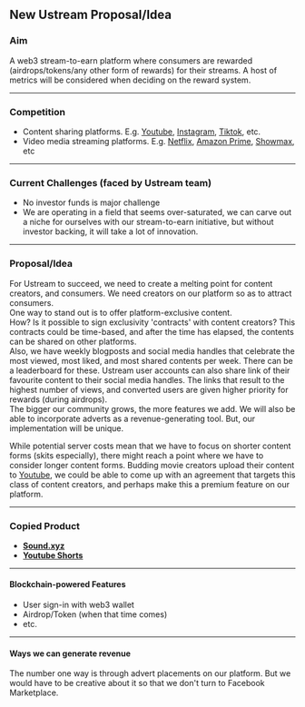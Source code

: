## New Ustream Proposal/Idea

### Aim



A web3 stream-to-earn platform where consumers are rewarded (airdrops/tokens/any other form of rewards) for their streams. A host of metrics will be considered when deciding on the reward system.

********

### Competition

  - Content sharing platforms. E.g. [Youtube](https://www.youtube.com/), [Instagram](https://www.instagram.com/), [Tiktok](https://www.tiktok.com/), etc.
  - Video media streaming platforms. E.g. [Netflix](https://www.netflix.com/), [Amazon Prime](https://www.primevideo.com/offers/nonprimehomepage/ref=dv_web_force_root), [Showmax](https://www.showmax.com/ng?), etc

**********

### Current Challenges (faced by Ustream team)

  - No investor funds is major challenge
  - We are operating in a field that seems over-saturated, we can carve out a niche for ourselves with our stream-to-earn initiative, but without investor backing, it will take a lot of innovation.

*******

### Proposal/Idea

For Ustream to succeed, we need to create a melting point for content creators, and consumers. We need creators on our platform so as to attract consumers.    
One way to stand out is to offer platform-exclusive content.    
How? Is it possible to sign exclusivity 'contracts' with content creators? This contracts could be time-based, and after the time has elapsed, the contents can be shared on other platforms.   
Also, we have weekly blogposts and social media handles that celebrate the most viewed, most liked, and most shared contents per week. There can be a leaderboard for these. Ustream user accounts can also share link of their favourite content to their social media handles. The links that result to the highest number of views, and converted users are given higher priority for rewards (during airdrops).   
The bigger our community grows, the more features we add. We will also be able to incorporate adverts as a revenue-generating tool. But, our implementation will be unique.

While potential server costs mean that we have to focus on shorter content forms (skits especially), there might reach a point where we have to consider longer content forms. Budding movie creators upload their content to [Youtube](https://www.youtube.com/), we could be able to come up with an agreement that targets this class of content creators, and perhaps make this a premium feature on our platform.

*********

### Copied Product

  - **[Sound.xyz](https://www.sound.xyz/)**
  - **[Youtube Shorts](https://www.youtube.com/@YouTube/shorts)**

********

#### Blockchain-powered Features

  - User sign-in with web3 wallet
  - Airdrop/Token (when that time comes)
  - etc.

******

#### Ways we can generate revenue

The number one way is through advert placements on our platform. But we would have to be creative about it so that we don't turn to Facebook Marketplace.


